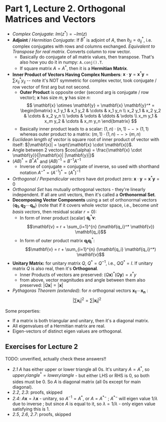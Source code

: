 # Part 1, Lecture 2. Orthogonal Matrices and Vectors

* *Complex Conjugate*: $Im(z^*) = -Im(z)$
* **Adjoint** / *Hermitian Conjugate*: If $B^*$ is adjoint of $A$, then $b_{ji} = a_{ij}^*$, i.e. complex conjugates with rows and columns exchanged. *Equivalent to Transpose for real matrix*. Converts column to row vector.
    * Basically do conjugate of all matrix values, then transpose. That's also how you do it in numpy: `A.conj().T`.
    * If square matrix $A = A^*$, then it is a **Hermitian Matrix**.
* **Inner Product of Vectors Having Complex Numbers**: $\mathbf{x} \cdot \mathbf{y} = \mathbf{x}^* \mathbf{y} = \sum x_{ij}^* y_{ij}$ -- note it's NOT symmetric for complex vector, took conjugate / row vector of first arg but not second.
    * **Outer Product** is opposite order (second arg is conjugate / row vector); $\mathbf{x}$ has size $m$, $\mathbf{y}$ has size $n$: 
        $$
        \mathbf{x} \otimes \mathbf{y} = 
        \mathbf{x} \mathbf{y}^* =
        \begin{bmatrix}
        x_1 y_1 & x_1 y_2 & \cdots & x_1 y_n \\
        x_2 y_1 & x_2 y_2 & \cdots & x_2 y_n \\
        \vdots & \vdots & \ddots & \vdots \\
        x_m y_1 & x_m y_2 & \cdots & x_m y_n
        \end{bmatrix}
        $$
    * Basically inner product leads to a scalar: $(1,n) \cdot (n,1) --> (1,1)$ whereas outer product to a matrix: $(m,1) \cdot (1,n) --> (m,n)$
* *Euclidean length of vector* is square root of inner product of vector with itself: $|\mathbf{x}| = \sqrt{\mathbf{x} \cdot \mathbf{x}}$.
* Angle between 2 vectors $cos(\alpha) = \frac{\mathbf{x} \cdot \mathbf{y}}{|\mathbf{x}| |\mathbf{y}|}$
* $(A B)^* = B^* A^*$ and $(A B)^{-1} = B^{-1} A^{-1}$
    * Inverse of conjugate = conjugate of inverse, so used with shorthand notation $A^{-*} = (A^{-1})^* = (A^*)^{-1}$
* *Orthogonal / Perpendicular vectors* have dot product zero: $\mathbf{x} \cdot \mathbf{y} = \mathbf{x}^* \mathbf{y} = 0$ 
* *Orthogonal Set* has mutually orthogonal vectors - they're linearly independent. If all are unit vectors, then it's called a **Orthonormal Set**.
* **Decomposing Vector Components** using a set of orthonormal vectors $\{\mathbf{q_1}, \mathbf{q_2} \cdots \mathbf{q_n}\}$ (note that if it covers whole vector space, i.e., become *unit basis vectors*, then residual scalar $r = 0$):
    * In form of inner product (scalar) $\mathbf{q_i}^* \mathbf{v}$:
    $$\mathbf{v} = r + \sum_{i=1}^{n} (\mathbf{q_i}^* \mathbf{v}) \mathbf{q_i}$$
    * In form of outer product matrix $\mathbf{q_i} \mathbf{q_i}^*$:
    $$\mathbf{v} = r + \sum_{i=1}^{n} (\mathbf{q_i} \mathbf{q_i}^*) \mathbf{v}$$
* **Unitary Matrix:** for unitary matrix $Q$, $Q^* = Q^{-1}$, i.e., $Q Q^* = I$. If unitary matrix $Q$ is also real, then it's **Orthogonal**.
    * Inner Products of vectors are preserved: $(Q \mathbf{x})^* (Q \mathbf{y}) = x^* y$
    * from above, vector magnitudes and angle between them also preserved: $|Q \mathbf{x}| = |\mathbf{x}|$
* *Pythagoras Theorem (extended)*: for $n$ orthogonal vectors $\mathbf{x_1} \cdots \mathbf{x_n}$ :
  $$ |\sum \mathbf{x_i}|^2 = \sum |\mathbf{x_i}|^2 $$

Some properties:
* If a matrix is both triangular and unitary, then it's a diagonal matrix.
* All eigenvalues of a Hermitian matrix are real.
* Eigen-vectors of distinct eigen values are orthogonal.

## Exercises for Lecture 2

TODO: unverified, actually check these answers!!

- *2.1* $A$ has either upper or lower triangle all 0s. 
        It's unitary $A = A^*$, so $upper_triangle^* = lower_triangle$ - but either LHS or RHS is 0, so both sides must be 0.
        So $A$ is diagonal matrix (all 0s except for main diagonal).
- *2.2*, *2.3*: proofs, skipped
- *2.4*: $A \mathbf{x} = \lambda \mathbf{x}$ - unitary, so $A^{-1} = A^*$, or $A = A^{*-}$ ; 
         $A^{*-}$ will eigen value $1 / \lambda$ due to inverse ; 
         but since $A$ is equal to it, so $\lambda = 1 / \lambda$ - only eigen value satisfying this is 1.
- *2.5*, *2.6*, *2.7*: proofs, skipped